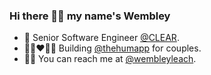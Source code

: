 ### Hi there 👋🏾 my name's Wembley

- 🔭 Senior Software Engineer [@CLEAR](https://clearme.com).
- 👩🏾‍❤️‍👨🏾 Building [@thehumapp](https://thehum.app) for couples.
- 👋🏾 You can reach me at [@wembleyleach](https://twitter.com/@wembleyleach).
